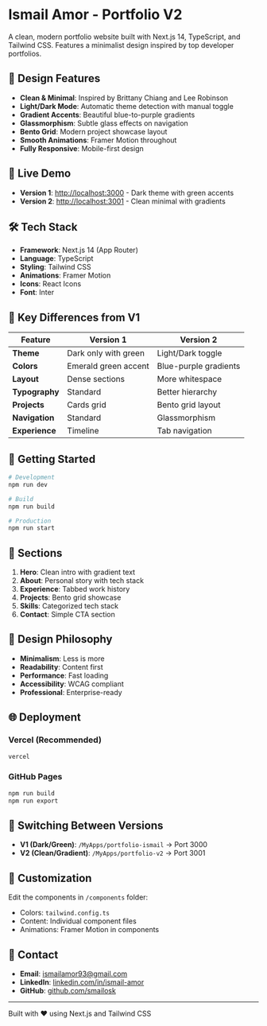 # Ismail Amor - Portfolio V2

A clean, modern portfolio website built with Next.js 14, TypeScript, and Tailwind CSS. Features a minimalist design inspired by top developer portfolios.

## 🎨 Design Features

- **Clean & Minimal**: Inspired by Brittany Chiang and Lee Robinson
- **Light/Dark Mode**: Automatic theme detection with manual toggle
- **Gradient Accents**: Beautiful blue-to-purple gradients
- **Glassmorphism**: Subtle glass effects on navigation
- **Bento Grid**: Modern project showcase layout
- **Smooth Animations**: Framer Motion throughout
- **Fully Responsive**: Mobile-first design

## 🚀 Live Demo

- **Version 1**: [http://localhost:3000](http://localhost:3000) - Dark theme with green accents
- **Version 2**: [http://localhost:3001](http://localhost:3001) - Clean minimal with gradients

## 🛠️ Tech Stack

- **Framework**: Next.js 14 (App Router)
- **Language**: TypeScript
- **Styling**: Tailwind CSS
- **Animations**: Framer Motion
- **Icons**: React Icons
- **Font**: Inter

## 📁 Key Differences from V1

| Feature | Version 1 | Version 2 |
|---------|-----------|-----------|
| **Theme** | Dark only with green | Light/Dark toggle |
| **Colors** | Emerald green accent | Blue-purple gradients |
| **Layout** | Dense sections | More whitespace |
| **Typography** | Standard | Better hierarchy |
| **Projects** | Cards grid | Bento grid layout |
| **Navigation** | Standard | Glassmorphism |
| **Experience** | Timeline | Tab navigation |

## 🚀 Getting Started

```bash
# Development
npm run dev

# Build
npm run build

# Production
npm run start
```

## 📱 Sections

1. **Hero**: Clean intro with gradient text
2. **About**: Personal story with tech stack
3. **Experience**: Tabbed work history
4. **Projects**: Bento grid showcase
5. **Skills**: Categorized tech stack
6. **Contact**: Simple CTA section

## 🎯 Design Philosophy

- **Minimalism**: Less is more
- **Readability**: Content first
- **Performance**: Fast loading
- **Accessibility**: WCAG compliant
- **Professional**: Enterprise-ready

## 🌐 Deployment

### Vercel (Recommended)
```bash
vercel
```

### GitHub Pages
```bash
npm run build
npm run export
```

## 🔄 Switching Between Versions

- **V1 (Dark/Green)**: `/MyApps/portfolio-ismail` → Port 3000
- **V2 (Clean/Gradient)**: `/MyApps/portfolio-v2` → Port 3001

## 📝 Customization

Edit the components in `/components` folder:
- Colors: `tailwind.config.ts`
- Content: Individual component files
- Animations: Framer Motion in components

## 🤝 Contact

- **Email**: ismailamor93@gmail.com
- **LinkedIn**: [linkedin.com/in/ismail-amor](https://linkedin.com/in/ismail-amor)
- **GitHub**: [github.com/smailosk](https://github.com/smailosk)

---

Built with ❤️ using Next.js and Tailwind CSS
